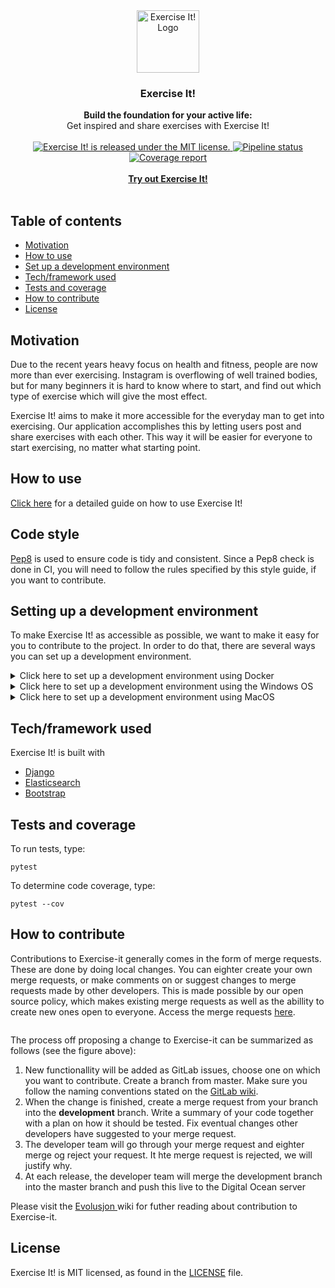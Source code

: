 <div align="center">
      <a href="http://134.209.236.146">
        <img src="http://134.209.236.146/static/feed/logo.png" alt="Exercise It! Logo" width="100" height="100">
      </a>
</div>
<div align="center">
    <h3>Exercise It!</h3>
</div>
<div align="center">
  <strong>Build the foundation for your active life:</strong><br>
  Get inspired and share exercises with Exercise It!
</div>
<br/>
<div align="center">
  <a href="https://gitlab.stud.idi.ntnu.no/tdt4140-2020/64/-/blob/master/LICENCE">
    <img src="https://img.shields.io/badge/license-MIT-blue.svg" alt="Exercise It! is released under the MIT license." />
  </a>
  <a href="https://gitlab.stud.idi.ntnu.no/tdt4140-2020/64/commits/master">
    <img src="https://gitlab.stud.idi.ntnu.no/tdt4140-2020/64/badges/master/pipeline.svg" alt="Pipeline status"/>
  </a>
  <a href="https://www.python.org/dev/peps/pep-0008/">
    <img src="https://img.shields.io/badge/code%20style-pep8-orange.svg" alt="Coverage report"/>
  </a>
</div>

<br>
 
<div align="center">
  <a href="http://134.209.236.146">
      <strong>
        Try out Exercise It!
      </strong>
  </a>
</div>
 
<br>

## Table of contents

- [Motivation](#motivation)
- [How to use](#how-to-use)
- [Set up a development environment](#setting-up-a-development-environment)
- [Tech/framework used](#techframework-used)
- [Tests and coverage](#tests-and-coverage)
- [How to contribute](#how-to-contribute)
- [License](#license)

## Motivation

Due to the recent years heavy focus on health and fitness, people are
now more than ever exercising. Instagram is overflowing of well trained bodies,
but for many beginners it is hard to know where to start, and find out
which type of exercise which will give the most effect.

Exercise It! aims to make it more accessible for the everyday man to get
into exercising. Our application accomplishes this by letting users post and
share exercises with each other. This way it will be easier for everyone to
start exercising, no matter what starting point.

## How to use

[Click here]() for a detailed guide on how to use Exercise It!

## Code style

[Pep8](https://www.python.org/dev/peps/pep-0008/) is used to ensure code
is tidy and consistent. Since a Pep8 check is done in CI, you will need to
follow the rules specified by this style guide, if you want to contribute.

## Setting up a development environment

To make Exercise It! as accessible as possible, we want to make it easy for you to contribute to the project. In order to do that, there are several ways you can set up a development environment.

<details>
  <summary>Click here to set up a development environment using Docker</summary>

### What is Docker?

Docker is an open platform for developing, shipping, and running applications. Docker enables you to separate your applications from your infrastructure so you can deliver software quickly. Exercise It! has features that allows it to run on Docker Toolbox. Docker toolbox can be installed on both the Windows OS and MacOS.

Note that running Exercise It! on Docker requires specific changes to the operating system of your computer. If you are new to software development and dont feel comfortable editing the settings of your operative system. You should consider the guide for setting up a development environment on Windows or MacOS.

### Prerequisites

To run Exercise It! on Docker, you need to have Docker Toolbox installed. To install Docker Toolbox, please visit the official Docker installation Guide.

- [**Install on Windows**](https://docs.docker.com/toolbox/toolbox_install_windows/)
- [**Install on MacOS**](https://docs.docker.com/toolbox/toolbox_install_mac/)

When you have completed the installation, and successfully run the `docker run hello-world` command, proceed to the next step.

### Step 1: Clone the repository from GitLab
Open your terminal and navigate to the folder in which you will clone the project. In this folder, run the following command:
```
git clone https://gitlab.stud.idi.ntnu.no/tdt4140-2020/64.git
```
When the cloning is finished, navigate inside the repo with 
```
cd 64
```
When you are inside the repo and the teminal looks something like this:
```
C:\Users\<Username>\<Coding_projects>\64>
```
proceed to the next step.
### Step 2: Build the Docker container
Now you need to build the docker container.This is done bu using Docker Compose, which is a tool for defining and running Docker applications. The configurations for the Docker container is found in the Dockerfile and in docker-compose.yml. To build the container, simply run:
```
docker-compose build --no-cache
```
The output should be something like this:
```
Building web
Step 1/7 : FROM python:3
 ---> f88b2f81f83a
Step 2/7 : ENV PYTHONUNBUFFERED 1
 ---> Using cache
 ---> f37beef4faa5
Step 3/7 : RUN mkdir /code
 ---> Using cache
 ---> 8986058c087d
Step 4/7 : WORKDIR /code
 ---> Using cache
 ---> e322d7f36b34
Step 5/7 : COPY requirements.txt /code/
 ---> Using cache
 ---> 1a3188355137
Step 6/7 : RUN pip install -r requirements.txt
 ---> Using cache
 ---> 7105abaa6f6d
Step 7/7 : COPY . /code/
 ---> 9df05e8285ca
Successfully built 9df05e8285ca
Successfully tagged 64_web:latest
```
when successfully created the docker image, proceed to the next step.
### Step 3: Verify your Docker Machine IP address
Docker Machine is a tool for provisioning and managing your Dockerized hosts (hosts with Docker Engine on them). You can view Docker Machine as a server that runs the project. The default Docker machine was created when you installed Docker Toolbox. The default ip adress for this server is: 192.168.99.100. To verify this, run:
```
docker-machine ls
```
from the 64 project repo. The output should be something like this:
```
NAME      ACTIVE   DRIVER       STATE     URL                         SWARM   DOCKER     ERRORS
default   *        virtualbox   Running   tcp://192.168.99.100:2376           v19.03.5
```
If the URL shows a different IP-adress (tcp:// different ip adress :2376), you should use this IP adress when running the Exercise It! projects locally on your computer.
### Step 4: Run the Docker Container
Now all is set for running the Exercise It! repo with Docker. To start the Docker Container, simply run the following copmmand:
```
docker-compose up
``` 
make sure you are in the 64-folder when running this command. 

You if you see no errors you should now be able to se the procject running on the IP adress of your docker machine at port 8000. If you have the default IP-adress: 192.168.99.100. You can write 192.168.99.100:8000 in the web browser and explore the Exercise It! project. If not, use the ip adress you fond in step 3.

### Running commands
To run commands in the Docker application, open up a new terminal window and write (in the 64-folder):
```
docker-compose run web "your command here" 
```

For example, you may run the tests for the projects with:
```
docker-compose run web pytest feed/ search_indexes/ profile_page/
```

To run the migration files, you can run the following command:
```
docker-compose run web python manage.py migrate
```
### Encountering errors
If you encounbter network errors, you may need to restart your Docker Machine. To do this write the following commands:
```
docker-machine stop
docker-machine start
docker-machine env
```

After restarting the docker machine, you must verify the IP-adress again.
  </details>
<details>
  <summary>Click here to set up a development environment using the Windows OS</summary>
  
### Prerequisites

The following section assumes that you have a working installation of **Python 3.8** with PIP

If you don't have Python installed, follow [this installation guide](https://docs.python-guide.org/starting/install3/win/)

### Step 1: Clone the repository from GitLab

Open a terminal and navigate to the folder in which you will clone the Exercise IT! repo. Then, clone the repo with HTTPS

```
git clone https://gitlab.stud.idi.ntnu.no/tdt4140-2020/64.git
```

### Step 2: Install the required packages

Exercise It! use a bunch of Python packages to ensure seamless development

**Make sure you point to the correct Python installation**
If you installed python 3 with Chocolatey, python 3 will be pushed as the default python version. Thus by writing ```python --version``` in your command line, you should see something like this:
```
C:\Users\"username">python --version
Python 3.8.1
```
The python version should be at least 3.8

If instead you get python 2.* as a result, you should try running ```python3 --version```, if the you get ```python 3.8.*``` as a result, you are good to go. If not, try reeinstalling python 3.

Install the required packages by typing

```
pip install -r requirements.txt
```

and

```
pip install -r requirements-ci.txt
```

Please note that you have to run both commands

### Step 3: Run the Django server locally

To run the server type

```
python3 manage.py runserver
```

or if python 3 is the default version

```
python manage.py runserver
```
 You can now go to localhost:8000 and explore Exercise IT!

</details>
  
 
<details>
  <summary>Click here to set up a development environment using MacOS</summary>
 
### Prerequisites

The following section assumes that you have a working installation of **Python 3.8** with PIP

If you don't have Python installed, follow [this installation guide]()

### Step 1: Clone the repository from GitLab

Navigate to the folder you wold like to clone the repo to and type:

```
git clone https://gitlab.stud.idi.ntnu.no/tdt4140-2020/64.git
```

### Step 2: Install the required packages

Exercise It! use a bunch of Python packages to ensure seamless development

**Make sure you point to the correct Python installation**

By default on MacOS, the `pip` will point to the pre-installed Python 2.7 version, if no aliases is configured. Make sure to replace `pip` with `pip3` if you did not configure aliases, or packages will be installed for Python 2.7.

Install the required packages by typing

```
pip install -r requirements.txt
```

and

```
pip install -r requirements-ci.txt
```

Please note that you have to run both commands

### Step 3: Run the Django server locally

To run the server type

```
python3 manage.py runserver
```

or if you have managed to set up an alias, type:

```
python manage.py runserver
```
 You can now go to localhost:8000 and explore Exercise IT!

</details>


## Tech/framework used

Exercise It! is built with

- [Django](https://www.djangoproject.com/)
- [Elasticsearch](https://www.elastic.co/)
- [Bootstrap](https://getbootstrap.com/)

## Tests and coverage

To run tests, type:

```
pytest
```

To determine code coverage, type:

```
pytest --cov
```

## How to contribute
Contributions to Exercise-it generally comes in the form of merge requests.  These are done by doing local changes. You can eighter create your own merge requests, or make comments on or suggest changes to merge requests made by other developers. This is made possible by our open source policy, which makes existing merge requests as well as the abillity to create new ones open to everyone. Access the merge requests [here](https://gitlab.stud.iie.ntnu.no/tdt4140-2020/64/-/merge_requests).

<div align="center">
      <img src="http://134.209.236.146/static/Sketch-til-PU-Diagram-Page-11.png" alt="">
</div>


The process off proposing a change to Exercise-it can be summarized as follows (see the figure above):
  1. New functionallity will be added as GitLab issues, choose one on which you want to contribute. Create a branch from master. Make sure you follow the naming conventions stated on the [GitLab wiki](https://gitlab.stud.iie.ntnu.no/tdt4140-2020/64/-/wikis/Home/Git-&-GitLab-101).
  2. When the change is finished, create a merge request from your branch into the **development** branch. Write a summary of your code together with a plan on how it should be tested. Fix eventual changes other developers have suggested to your merge request.
  3. The developer team will go through your merge request and eighter merge og reject your request. It hte merge request is rejected, we will justify why. 
  4. At each release, the developer team will merge the development branch into the master branch and push this live to the Digital Ocean server

Please visit the [Evolusjon ](https://gitlab.stud.iie.ntnu.no/tdt4140-2020/64/-/wikis/tdt4140-2020/64/-/wikis/Evolusjon) wiki for futher reading about contribution to Exercise-it.
## License

Exercise It! is MIT licensed, as found in the [LICENSE](https://gitlab.stud.idi.ntnu.no/tdt4140-2020/64/-/blob/master/LICENCE) file.

